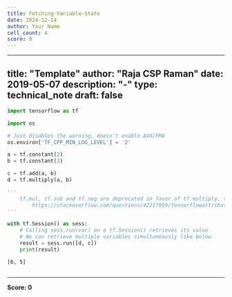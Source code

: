 ```yaml
---
title: Fetching-Variable-State
date: 2024-12-14
author: Your Name
cell_count: 4
score: 0
---
```


---
title: "Template"
author: "Raja CSP Raman"
date: 2019-05-07
description: "-"
type: technical_note
draft: false
---

```python
import tensorflow as tf

import os

# Just disables the warning, doesn't enable AVX/FMA
os.environ['TF_CPP_MIN_LOG_LEVEL'] = '2'
```


```python
a = tf.constant(2)
b = tf.constant(3)

c = tf.add(a, b)
d = tf.multiply(a, b)

'''
    tf.mul, tf.sub and tf.neg are deprecated in favor of tf.multiply, tf.subtract and tf.negative.
        https://stackoverflow.com/questions/42217059/tensorflowattributeerror-module-object-has-no-attribute-mul
'''

with tf.Session() as sess:
    # Calling sess.run(var) on a tf.Session() retrieves its value
    # We can retrieve multiple variables simultaneously like below
    result = sess.run([d, c])
    print(result)
```

    [6, 5]



```python

```


---
**Score: 0**